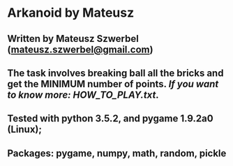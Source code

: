 # Arkanoid by Mateusz

## Written by Mateusz Szwerbel (mateusz.szwerbel@gmail.com)

## The task involves breaking ball all the bricks and get the MINIMUM number of points. *If you want to know more: HOW_TO_PLAY.txt*.

## Tested with python 3.5.2, and pygame 1.9.2a0 (Linux);

## Packages: pygame, numpy, math, random, pickle
